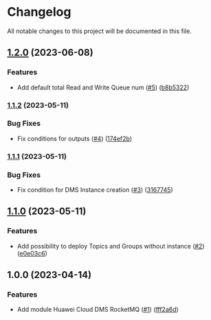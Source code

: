 # Changelog

All notable changes to this project will be documented in this file.

## [1.2.0](https://github.com/cloud-labs-infra/terraform-huaweicloud-dms-rocketmq/compare/v1.1.2...v1.2.0) (2023-06-08)


### Features

* Add default total Read and Write Queue num ([#5](https://github.com/cloud-labs-infra/terraform-huaweicloud-dms-rocketmq/issues/5)) ([b8b5322](https://github.com/cloud-labs-infra/terraform-huaweicloud-dms-rocketmq/commit/b8b532293af48c66f4c7f901e8b4f7254de084b5))

### [1.1.2](https://github.com/cloud-labs-infra/terraform-huaweicloud-dms-rocketmq/compare/v1.1.1...v1.1.2) (2023-05-11)


### Bug Fixes

* Fix conditions for outputs ([#4](https://github.com/cloud-labs-infra/terraform-huaweicloud-dms-rocketmq/issues/4)) ([174ef2b](https://github.com/cloud-labs-infra/terraform-huaweicloud-dms-rocketmq/commit/174ef2bd3df88cdafe2e897f072d42f8ff62f88b))

### [1.1.1](https://github.com/cloud-labs-infra/terraform-huaweicloud-dms-rocketmq/compare/v1.1.0...v1.1.1) (2023-05-11)


### Bug Fixes

* Fix condition for DMS Instance creation ([#3](https://github.com/cloud-labs-infra/terraform-huaweicloud-dms-rocketmq/issues/3)) ([3167745](https://github.com/cloud-labs-infra/terraform-huaweicloud-dms-rocketmq/commit/316774537d542eb2991ec3c8d1c1340b61f3945f))

## [1.1.0](https://github.com/cloud-labs-infra/terraform-huaweicloud-dms-rocketmq/compare/v1.0.0...v1.1.0) (2023-05-11)


### Features

* Add possibility to deploy Topics and Groups without instance ([#2](https://github.com/cloud-labs-infra/terraform-huaweicloud-dms-rocketmq/issues/2)) ([e0e03c6](https://github.com/cloud-labs-infra/terraform-huaweicloud-dms-rocketmq/commit/e0e03c69de120e807f1e2511e1afdae4b69ac1c1))

## 1.0.0 (2023-04-14)


### Features

* Add module Huawei Cloud DMS RocketMQ ([#1](https://github.com/cloud-labs-infra/terraform-huaweicloud-dms-rocketmq/issues/1)) ([fff2a6d](https://github.com/cloud-labs-infra/terraform-huaweicloud-dms-rocketmq/commit/fff2a6d3f772a5d4435eece187da7b783d448d9b))
